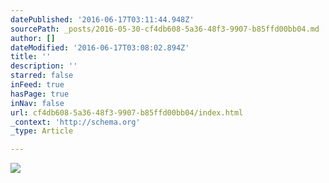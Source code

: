 ```yaml
---
datePublished: '2016-06-17T03:11:44.948Z'
sourcePath: _posts/2016-05-30-cf4db608-5a36-48f3-9907-b85ffd00bb04.md
author: []
dateModified: '2016-06-17T03:08:02.894Z'
title: ''
description: ''
starred: false
inFeed: true
hasPage: true
inNav: false
url: cf4db608-5a36-48f3-9907-b85ffd00bb04/index.html
_context: 'http://schema.org'
_type: Article

---
```

![](https://the-grid-user-content.s3-us-west-2.amazonaws.com/ad8ad7c6-af49-4085-bb63-1377a2391c8b.jpg)